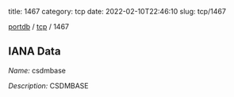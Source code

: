 title: 1467
category: tcp
date: 2022-02-10T22:46:10
slug: tcp/1467

[portdb](/) / [tcp](/category/tcp.html) / 1467


## IANA Data

_Name:_ csdmbase

_Description:_ CSDMBASE

